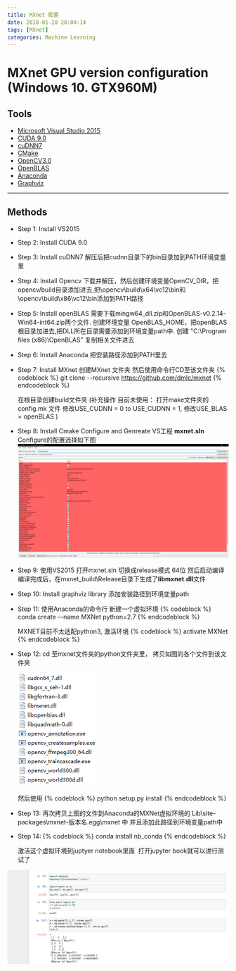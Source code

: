```yaml
---
title: MXnet 配置
date: 2018-01-28 20:04:14
tags: [MXnet]
categories: Machine Learning
---
```



# MXnet GPU version configuration (Windows 10. GTX960M)
## Tools
* [Microsoft Visual Studio 2015](https://www.visualstudio.com/zh-hans/vs/older-downloads/)
* [CUDA 9.0](http://docs.nvidia.com/cuda/cuda-installation-guide-microsoft-windows/)
* [cuDNN7](https://developer.nvidia.com/cudnn)
* [CMake](https://cmake.org/)
* [OpenCV3.0](https://sourceforge.net/projects/opencvlibrary/files/opencv-win/3.0.0/opencv-3.0.0.exe/download)
* [OpenBLAS](https://sourceforge.net/projects/openblas/files/v0.2.14/)
* [Anaconda](https://www.anaconda.com/download/)
* [Graphviz](https://graphviz.gitlab.io/_pages/Download/Download_windows.html)
<!-- more -->
---

## Methods
* Step 1: Install VS2015

* Step 2: Install CUDA 9.0

* Step 3: Install cuDNN7 解压后把cudnn目录下的bin目录加到PATH环境变量里

* Step 4: Install Opencv 下载并解压，然后创建环境变量OpenCV_DIR，把opencv/build目录添加进去,把\opencv\build\x64\vc12\bin和\opencv\build\x86\vc12\bin添加到PATH路径

* Step 5: Install openBLAS 需要下载mingw64_dll.zip和OpenBLAS-v0.2.14-Win64-int64.zip两个文件. 创建环境变量 OpenBLAS_HOME，把openBLAS根目录加进去,把DLL所在目录需要添加到环境变量path中. 创建 "C:\Program files (x86)\OpenBLAS\" 复制相关文件进去

* Step 6: Install Anaconda 把安装路径添加到PATH里去

* Step 7: Install MXnet 创建MXnet 文件夹 然后使用命令行CD至该文件夹
  {% codeblock %}
  git clone --recursive https://github.com/dmlc/mxnet
  {% endcodeblock %}

  在根目录创建build文件夹  (补充操作 目前未使用： 打开make文件夹的config.mk 文件 修改USE_CUDNN = 0 to USE_CUDNN = 1, 修改USE_BLAS = openBLAS )

* Step 8: Install Cmake Configure and Genreate VS工程 **mxnet.sln**  Configure的配置选择如下图
![image](https://raw.githubusercontent.com/Trouble404/Kaggle-Dog-breed-Identification/master/readme_pic_add/cmake.PNG)

* Step 9: 使用VS2015 打开mxnet.sln 切换成release模式 64位 然后启动编译 编译完成后，在mxnet_build\Release目录下生成了**libmxnet.dll**文件

* Step 10: Install graphviz library 添加安装路径到环境变量path

* Step 11: 使用Anaconda的命令行 新建一个虚拟环境
  {% codeblock %}
  conda create  --name MXNet python=2.7
  {% endcodeblock %}

  MXNET目前不太适配python3, 激活环境 
  {% codeblock %}
  activate MXNet
  {% endcodeblock %}

* Step 12: cd 至mxnet文件夹的python文件夹里， 拷贝如图的各个文件到该文件夹 

  ![iamge](https://raw.githubusercontent.com/Trouble404/Kaggle-Dog-breed-Identification/master/readme_pic_add/dll.PNG)

  然后使用
  {% codeblock %}
  python setup.py install
  {% endcodeblock %}



* Step 13: 再次拷贝上图的文件到Anaconda的MXNet虚拟环境的 Lib\site-packages\mxnet-版本名.egg\mxnet 中 并且添加此路径到环境变量path中

* Step 14: 
  {% codeblock %}
  conda install nb_conda
  {% endcodeblock %}

  激活这个虚拟环境到juptyer notebook里面  打开jupyter book就可以进行测试了

![iamge](https://raw.githubusercontent.com/Trouble404/Kaggle-Dog-breed-Identification/master/readme_pic_add/test.png)


